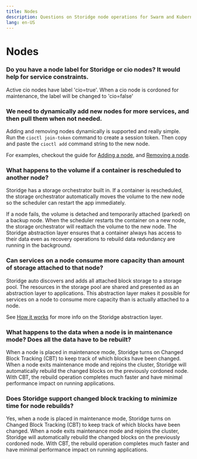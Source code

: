 ```yaml
---
title: Nodes
description: Questions on Storidge node operations for Swarm and Kubernetes
lang: en-US
---
```


# Nodes

### Do you have a node label for Storidge or cio nodes? It would help for service constraints.

Active cio nodes have label 'cio=true'. When a cio node is cordoned for maintenance, the label will be changed to 'cio=false'

### We need to dynamically add new nodes for more services, and then pull them when not needed.

Adding and removing nodes dynamically is supported and really simple. Run the `cioctl join-token` command to create a session token. Then copy and paste the `cioctl add` command string to the new node.

For examples, checkout the guide for [Adding a node](https://guide.storidge.com/getting_started/add_node.html), and [Removing a node](https://guide.storidge.com/getting_started/remove_node.html).

### What happens to the volume if a container is rescheduled to another node?

Storidge has a storage orchestrator built in. If a container is rescheduled, the storage orchestrator automatically moves the volume to the new node so the scheduler can restart the app immediately.

If a node fails, the volume is detached and temporarily attached (parked) on a backup node. When the scheduler restarts the container on a new node, the storage orchestrator will reattach the volume to the new node. The Storidge abstraction layer ensures that a container always has access to their data even as recovery operations to rebuild data redundancy are running in the background.

### Can services on a node consume more capacity than amount of storage attached to that node?

Storidge auto discovers and adds all attached block storage to a storage pool. The resources in the storage pool are shared and presented as an abstraction layer to applications. This abstraction layer makes it possible for services on a node to consume more capacity than is actually attached to a node.

See [How it works](https://docs.storidge.com/introduction/how_it_works.html) for more info on the Storidge abstraction layer. 

### What happens to the data when a node is in maintenance mode? Does all the data have to be rebuilt?

When a node is placed in maintenance mode, Storidge turns on Changed Block Tracking (CBT) to keep track of which blocks have been changed. When a node exits maintenance mode and rejoins the cluster, Storidge will automatically rebuild the changed blocks on the previously cordoned node. With CBT, the rebuild operation completes much faster and have minimal performance impact on running applications.

### Does Storidge support changed block tracking to minimize time for node rebuilds?

Yes, when a node is placed in maintenance mode, Storidge turns on Changed Block Tracking (CBT) to keep track of which blocks have been changed. When a node exits maintenance mode and rejoins the cluster, Storidge will automatically rebuild the changed blocks on the previously cordoned node. With CBT, the rebuild operation completes much faster and have minimal performance impact on running applications.
